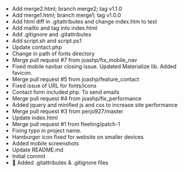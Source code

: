 - Add merge2.html; branch merge2; tag v1.1.0
- Add merge1.html; branch merge1; tag v1.0.0
- Add html diff in .gitattributes and change index.htm to test
- Add mailto and tag into index.html
- Add .gitignore and .gitattributes
- Add script.sh and script.ps1
- Update contact.php
- Change in path of fonts directory
- Merge pull request #7 from joashp/fix_mobile_nav
- Fixed mobile navbar closing issue. Updated Materialize lib. Added favicon.
- Merge pull request #5 from joashp/feature_contact
- Fixed issue of URL for fonts/icons
- Contact form included php. To send emails
- Merge pull request #4 from joashp/fix_performance
- Added jquery and minified js and css to increase site performance
- Merge pull request #3 from perjo927/master
- Update index.html
- Merge pull request #1 from fleeting/patch-1
- Fixing typo in project name.
- Hamburger icon fixed for website on smaller devices
- Added mobile screenshots
- Update README.md
- Initial commit
- :circus_tent: Added .gitattributes & .gitignore files
